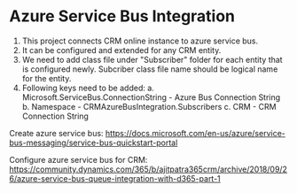 # Azure Service Bus Integration

1. This project connects CRM online instance to azure service bus.
2. It can be configured and extended for any CRM entity.
3. We need to add class file under "Subscriber" folder for each entity that is configured newly.
   Subcriber class file name should be logical name for the entity.
4. Following keys need to be added:
    a. Microsoft.ServiceBus.ConnectionString - Azure Bus Connection String
    b. Namespace - CRMAzureBusIntegration.Subscribers
    c. CRM - CRM Connection String
    
Create azure service bus: 
https://docs.microsoft.com/en-us/azure/service-bus-messaging/service-bus-quickstart-portal

Configure azure service bus for CRM: 
https://community.dynamics.com/365/b/ajitpatra365crm/archive/2018/09/26/azure-service-bus-queue-integration-with-d365-part-1
    
